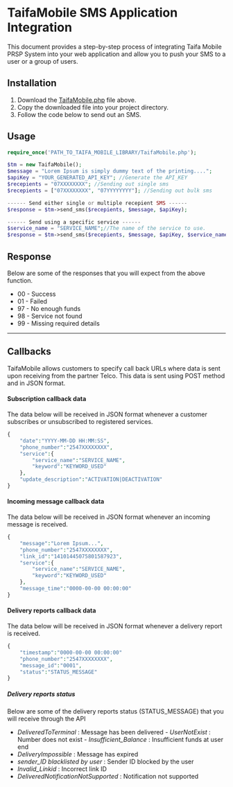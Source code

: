 # TaifaMobile SMS Application Integration

This document provides a step-by-step process of integrating Taifa Mobile PRSP System into your web application and allow you to push your SMS to a user or a group of users.

## Installation

1. Download the [TaifaMobile.php](https://github.com/taifaMobile/sms/blob/master/TaifaMobile.php) file above.
2. Copy the downloaded file into your project directory.
3. Follow the code below to send out an SMS.

## Usage

```php
require_once('PATH_TO_TAIFA_MOBILE_LIBRARY/TaifaMobile.php');

$tm = new TaifaMobile();
$message = "Lorem Ipsum is simply dummy text of the printing....";
$apiKey = "YOUR_GENERATED_API_KEY"; //Generate the API_KEY
$recepients = "07XXXXXXXX"; //Sending out single sms
$recepients = ["07XXXXXXXX", "07YYYYYYYY"]; //Sending out bulk sms

------ Send either single or multiple recepient SMS ------
$response = $tm->send_sms($recepients, $message, $apiKey);

------ Send using a specific service ------
$service_name = "SERVICE_NAME";//The name of the service to use.
$response = $tm->send_sms($recepients, $message, $apiKey, $service_name);
```

## Response
Below are some of the responses that you will expect from the above function.

- 00 - Success
- 01 - Failed
- 97 - No enough funds
- 98 - Service not found
- 99 - Missing required details

****************************************************************

## Callbacks
TaifaMobile allows customers to specify call back URLs where data is sent upon receiving from the partner Telco. This data is sent using POST method and in JSON format.

#### Subscription callback data
The data below will be received in JSON format whenever a customer subscribes or unsubscribed to registered services.

```php
{
    "date":"YYYY-MM-DD HH:MM:SS",
    "phone_number":"2547XXXXXXXX",
    "service":{
        "service_name":"SERVICE_NAME",
        "keyword":"KEYWORD_USED"
    },
    "update_description":"ACTIVATION|DEACTIVATION"
}
```

#### Incoming message callback data
The data below will be received in JSON format whenever an incoming message is received.

```php
{
    "message":"Lorem Ipsum...",
    "phone_number":"2547XXXXXXXX",
    "link_id":"14101445075801587923",
    "service":{
        "service_name":"SERVICE_NAME",
        "keyword":"KEYWORD_USED"
    },
    "message_time":"0000-00-00 00:00:00"
}
```

#### Delivery reports callback data
The data below will be received in JSON format whenever a delivery report is received.

```php
{
    "timestamp":"0000-00-00 00:00:00"
    "phone_number":"2547XXXXXXXX",
    "message_id":"0001",
    "status":"STATUS_MESSAGE"
}
```
##### Delivery reports status
Below are some of the delivery reports status (STATUS_MESSAGE) that you will receive through the API
- _DeliveredToTerminal_ : Message has been delivered									- _UserNotExist_ : Number does not exist								- _Insufficient_Balance_ : Insufficient funds at user end
- _DeliveryImpossible_ : Message has expired
- _sender_ID blacklisted by user_ : Sender ID blocked by the user
- _Invalid_Linkid_ : Incorrect link ID
- _DeliveredNotificationNotSupported_ : Notification not supported
